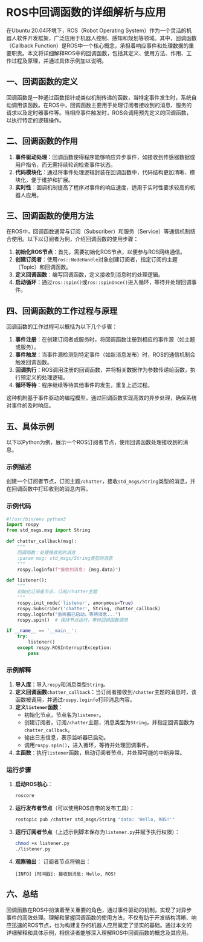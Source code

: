 # ROS中回调函数的详细解析与应用

在Ubuntu 20.04环境下，ROS（Robot Operating System）作为一个灵活的机器人软件开发框架，广泛应用于机器人控制、感知和规划等领域。其中，回调函数（Callback Function）是ROS中一个核心概念，承担着响应事件和处理数据的重要职责。本文将详细解释ROS中的回调函数，包括其定义、使用方法、作用、工作过程及原理，并通过具体示例加以说明。

## 一、回调函数的定义

回调函数是一种通过函数指针或类似机制传递的函数，当特定事件发生时，系统自动调用该函数。在ROS中，回调函数主要用于处理订阅者接收到的消息、服务的请求以及定时器事件等。当相应事件触发时，ROS会调用预先定义的回调函数，以执行特定的逻辑操作。

## 二、回调函数的作用

1. **事件驱动处理**：回调函数使得程序能够响应异步事件，如接收到传感器数据或用户指令，而无需持续轮询检查事件状态。
2. **代码模块化**：通过将事件处理逻辑封装在回调函数中，代码结构更加清晰、模块化，便于维护和扩展。
3. **实时性**：回调机制提高了程序对事件的响应速度，适用于实时性要求较高的机器人应用。

## 三、回调函数的使用方法

在ROS中，回调函数通常与订阅（Subscriber）和服务（Service）等通信机制结合使用。以下以订阅者为例，介绍回调函数的使用步骤：

1. **初始化ROS节点**：首先，需要初始化ROS节点，以便参与ROS网络通信。
2. **创建订阅者**：使用`ros::NodeHandle`对象创建订阅者，指定订阅的主题（Topic）和回调函数。
3. **定义回调函数**：编写回调函数，定义接收到消息时的处理逻辑。
4. **启动循环**：通过`ros::spin()`或`ros::spinOnce()`进入循环，等待并处理回调事件。

## 四、回调函数的工作过程与原理

回调函数的工作过程可以概括为以下几个步骤：

1. **事件注册**：在创建订阅者或服务时，将回调函数注册到相应的事件源（如主题或服务）。
2. **事件触发**：当事件源检测到特定事件（如新消息发布）时，ROS的通信机制会触发回调函数。
3. **回调执行**：ROS调用注册的回调函数，并将相关数据作为参数传递给函数，执行预定义的处理逻辑。
4. **循环等待**：程序继续等待其他事件的发生，重复上述过程。

这种机制基于事件驱动的编程模型，通过回调函数实现高效的异步处理，确保系统对事件的及时响应。

## 五、具体示例

以下以Python为例，展示一个ROS订阅者节点，使用回调函数处理接收到的消息。

### 示例描述

创建一个订阅者节点，订阅主题`/chatter`，接收`std_msgs/String`类型的消息，并在回调函数中打印收到的消息内容。

### 示例代码

```python
#!/usr/bin/env python3
import rospy
from std_msgs.msg import String

def chatter_callback(msg):
    """
    回调函数：处理接收到的消息
    :param msg: std_msgs/String类型的消息
    """
    rospy.loginfo(f"接收到消息: {msg.data}")

def listener():
    """
    初始化订阅者节点，订阅/chatter主题
    """
    rospy.init_node('listener', anonymous=True)
    rospy.Subscriber('chatter', String, chatter_callback)
    rospy.loginfo("监听器已启动，等待消息...")
    rospy.spin()  # 保持节点运行，等待回调函数调用

if __name__ == '__main__':
    try:
        listener()
    except rospy.ROSInterruptException:
        pass
```

### 示例解释

1. **导入库**：导入`rospy`和消息类型`String`。
2. **定义回调函数**`chatter_callback`：当订阅者接收到`/chatter`主题的消息时，该函数被调用，并通过`rospy.loginfo`打印消息内容。
3. **定义`listener`函数**：
   - 初始化节点，节点名为`listener`。
   - 创建订阅者，订阅`/chatter`主题，消息类型为`String`，并指定回调函数为`chatter_callback`。
   - 输出日志信息，表示监听器已启动。
   - 调用`rospy.spin()`，进入循环，等待并处理回调事件。
4. **主函数**：执行`listener`函数，启动订阅者节点，并处理可能的中断异常。

### 运行步骤

1. **启动ROS核心**：
   ```bash
   roscore
   ```
2. **运行发布者节点**（可以使用ROS自带的发布工具）：
   ```bash
   rostopic pub /chatter std_msgs/String "data: 'Hello, ROS!'"
   ```
3. **运行订阅者节点**（上述示例脚本保存为`listener.py`并赋予执行权限）：
   ```bash
   chmod +x listener.py
   ./listener.py
   ```
4. **观察输出**：
   订阅者节点将输出：
   ```
   [INFO] [时间戳]: 接收到消息: Hello, ROS!
   ```

## 六、总结

回调函数在ROS中扮演着至关重要的角色，通过事件驱动的机制，实现了对异步事件的高效处理。理解和掌握回调函数的使用方法，不仅有助于开发结构清晰、响应迅速的ROS节点，也为构建复杂的机器人应用奠定了坚实的基础。通过本文的详细解释和具体示例，相信读者能够深入理解ROS中回调函数的概念及其应用。
